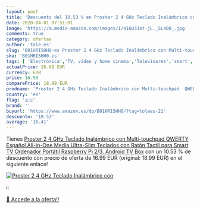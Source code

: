 ```yaml
---
layout: post
title: 'Descuento del 10.53 % en Proster 2 4 GHz Teclado Inalámbrico con '
date: 2020-04-01 07:51:01
image: 'https://m.media-amazon.com/images/I/416U3Jot-jL._SL400_.jpg'
comments: true
category: ofertas
author: 'tole.es'
slug: 'B01HRISHH0-es Proster 2 4 GHz Teclado Inalámbrico con Multi-touchpad...'
sku: 'B01HRISHH0-es'
tags: [ 'Electrónica','TV, vídeo y home cinema','Televisores','smart','tv', ]
actualPrice: 16.99 EUR
currency: EUR
price: 16.99
comparePrice: 18.99 EUR
prodname: 'Proster 2 4 GHz Teclado Inalámbrico con Multi-touchpad  QWERTY Español   All-in-One Media Ultra-Slim Teclados con Ratón Tactil para Smart TV  Ordenador Portátil  Raspberry Pi 2/3. Android TV Box'
country: 'es'
flag: '🇪🇸'
brand: ''
buyurl: 'https://www.amazon.es/dp/B01HRISHH0/?tag=tolees-21'
descuento: '10.53'
average: '16.41'
---
```


Tienes [Proster 2 4 GHz Teclado Inalámbrico con Multi-touchpad  QWERTY Español   All-in-One Media Ultra-Slim Teclados con Ratón Tactil para Smart TV  Ordenador Portátil  Raspberry Pi 2/3. Android TV Box](https://www.amazon.es/dp/B01HRISHH0/?tag=tolees-21) con un 10.53 % de descuento con precio de oferta de 16.99 EUR (original: 18.99 EUR) en el siguiente enlace!

[![Proster 2 4 GHz Teclado Inalámbrico con ](https://m.media-amazon.com/images/I/416U3Jot-jL._SL400_.jpg)](https://www.amazon.es/dp/B01HRISHH0/?tag=tolees-21)

ℹ️:


[🛒 Accede a la oferta!!](https://www.amazon.es/dp/B01HRISHH0/?tag=tolees-21)
